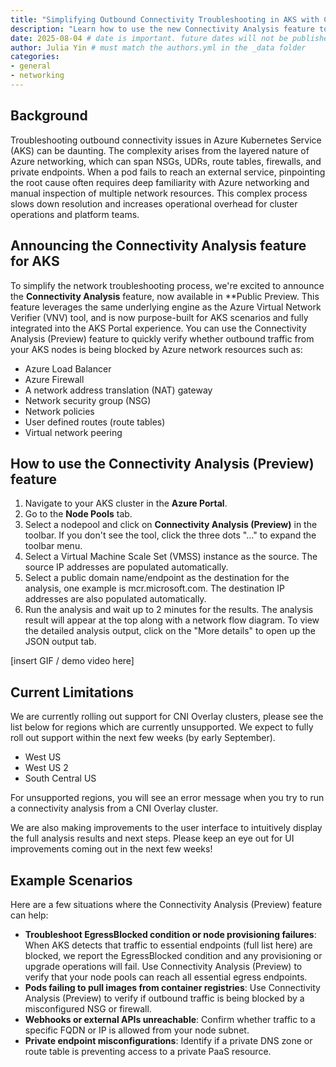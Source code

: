```yaml
---
title: "Simplifying Outbound Connectivity Troubleshooting in AKS with Connectivity Analysis (Preview) tool"
description: "Learn how to use the new Connectivity Analysis feature to troubleshoot outbound connectivity issues in AKS clusters"
date: 2025-08-04 # date is important. future dates will not be published
author: Julia Yin # must match the authors.yml in the _data folder
categories: 
- general
- networking
---
```


## Background
Troubleshooting outbound connectivity issues in Azure Kubernetes Service (AKS) can be daunting. The complexity arises from the layered nature of Azure networking, which can span NSGs, UDRs, route tables, firewalls, and private endpoints. When a pod fails to reach an external service, pinpointing the root cause often requires deep familiarity with Azure networking and manual inspection of multiple network resources. This complex process slows down resolution and increases operational overhead for cluster operations and platform teams.

## Announcing the Connectivity Analysis feature for AKS
To simplify the network troubleshooting process, we're excited to announce the **Connectivity Analysis** feature, now available in **Public Preview. This feature leverages the same underlying engine as the Azure Virtual Network Verifier (VNV) tool, and is now purpose-built for AKS scenarios and fully integrated into the AKS Portal experience. You can use the Connectivity Analysis (Preview) feature to quickly verify whether outbound traffic from your AKS nodes is being blocked by Azure network resources such as:

- Azure Load Balancer
- Azure Firewall
- A network address translation (NAT) gateway
- Network security group (NSG)
- Network policies
- User defined routes (route tables)
- Virtual network peering

## How to use the Connectivity Analysis (Preview) feature
1. Navigate to your AKS cluster in the **Azure Portal**.
2. Go to the **Node Pools** tab.
3. Select a nodepool and click on **Connectivity Analysis (Preview)** in the toolbar. If you don't see the tool, click the three dots "..." to expand the toolbar menu.
4. Select a Virtual Machine Scale Set (VMSS) instance as the source. The source IP addresses are populated automatically.
5. Select a public domain name/endpoint as the destination for the analysis, one example is mcr.microsoft.com. The destination IP addresses are also populated automatically.
6. Run the analysis and wait up to 2 minutes for the results. The analysis result will appear at the top along with a network flow diagram. To view the detailed analysis output, click on the "More details" to open up the JSON output tab.

[insert GIF / demo video here]

## Current Limitations
We are currently rolling out support for CNI Overlay clusters, please see the list below for regions which are currently unsupported. We expect to fully roll out support within the next few weeks (by early September).

- West US
- West US 2
- South Central US

For unsupported regions, you will see an error message when you try to run a connectivity analysis from a CNI Overlay cluster.

We are also making improvements to the user interface to intuitively display the full analysis results and next steps. Please keep an eye out for UI improvements coming out in the next few weeks!

## Example Scenarios
Here are a few situations where the Connectivity Analysis (Preview) feature can help:
- **Troubleshoot EgressBlocked condition or node provisioning failures**: When AKS detects that traffic to essential endpoints (full list here) are blocked, we report the EgressBlocked condition and any provisioning or upgrade operations will fail. Use Connectivity Analysis (Preview) to verify that your node pools can reach all essential egress endpoints.
- **Pods failing to pull images from container registries**: Use Connectivity Analysis (Preview) to verify if outbound traffic is being blocked by a misconfigured NSG or firewall.
- **Webhooks or external APIs unreachable**: Confirm whether traffic to a specific FQDN or IP is allowed from your node subnet.
- **Private endpoint misconfigurations**: Identify if a private DNS zone or route table is preventing access to a private PaaS resource.


